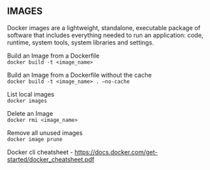 ## IMAGES  
Docker images are a lightweight, standalone, executable package
of software that includes everything needed to run an application:
code, runtime, system tools, system libraries and settings.  

Build an Image from a Dockerfile  
`docker build -t <image_name>`  

Build an Image from a Dockerfile without the cache  
`docker build -t <image_name> . –no-cache`  

List local images  
`docker images`  

Delete an Image  
`docker rmi <image_name>`  

Remove all unused images  
`docker image prune`


Docker cli cheatsheet - https://docs.docker.com/get-started/docker_cheatsheet.pdf
